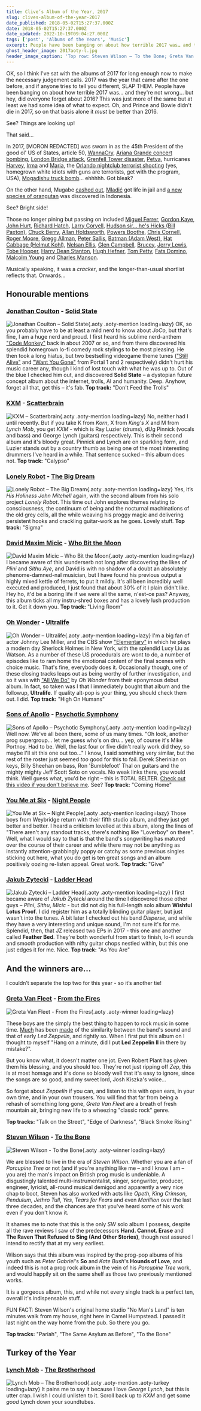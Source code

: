 ```yaml
---
title: Clive’s Album of the Year, 2017
slug: clives-album-of-the-year-2017
date_published: 2018-05-02T15:27:37.000Z
date: 2018-05-02T15:27:37.000Z
date_updated: 2022-10-19T09:04:27.000Z
tags: ['post', 'Albums of the Years', 'Music']
excerpt: People have been banging on about how terrible 2017 was… and they're not wrong… but hey, did everyone forget about 2016?
ghost_header_image: 2017aoty-l.jpg
header_image_caption: 'Top row: Steven Wilson – To the Bone; Greta Van Fleet – From the Fires; Jonathan Coulton – Solid State. Bottom row: KXM – Scatterbrain; Lonely Robot – The Big Dream; David Maxim Micic – Who Bit the Moon?'
---
```


OK, so I think I've sat with the albums of 2017 for long enough now to make the necessary judgement calls. 2017 was the year that came after the one before, and if anyone tries to tell you different, SLAP THEM. People have been banging on about how terrible 2017 was… and they're not wrong… but hey, did everyone forget about 2016? This was just more of the same but at least we had some idea of what to expect. Oh, and Prince and Bowie didn't die in 2017, so on that basis alone it *must* be better than 2016.

See? Things are looking up!

That said…

In 2017, [MORON REDACTED] was sworn in as the 45th President of the good ol' US of States, article 50, [WannaCry](https://en.wikipedia.org/wiki/WannaCry_ransomware_attack), [Ariana Grande concert bombing](https://en.wikipedia.org/wiki/Manchester_Arena_bombing), [London Bridge attack](https://en.wikipedia.org/wiki/June_2017_London_Bridge_attack), [Grenfell Tower disaster](https://en.wikipedia.org/wiki/Grenfell_Tower_fire), [Petya](https://en.wikipedia.org/wiki/Petya_(malware)), hurricanes [Harvey](https://en.wikipedia.org/wiki/Hurricane_Harvey), [Irma](https://en.wikipedia.org/wiki/Hurricane_Irma) and [Maria](https://en.wikipedia.org/wiki/Hurricane_Maria), the [Orlando nightclub terrorist shooting](https://en.wikipedia.org/wiki/2016_Orlando_nightclub_shooting) (yes, homegrown white idiots with guns are terrorists, get with the program, USA), [Mogadishu truck bomb](https://en.wikipedia.org/wiki/14_October_2017_Mogadishu_bombings)… ehhhhh. Got bleak?

On the other hand, Mugabe [cashed out](https://en.wikipedia.org/wiki/2017_Zimbabwean_coup_d%27%C3%A9tat), [Mladić](https://en.wikipedia.org/wiki/Ratko_Mladi%C4%87) got life in jail and [a new species of orangutan](https://en.wikipedia.org/wiki/Tapanuli_orangutan) was discovered in Indonesia.

See? Bright side!

Those no longer pining but passing on included [Miguel Ferrer](https://en.wikipedia.org/wiki/Miguel_Ferrer), [Gordon Kaye](https://en.wikipedia.org/wiki/Gorden_Kaye), [John Hurt](https://en.wikipedia.org/wiki/John_Hurt), [Richard Hatch](https://en.wikipedia.org/wiki/Richard_Hatch_(actor)), [Larry Coryell](https://en.wikipedia.org/wiki/Larry_Coryell), [Hudson sir… he's Hicks (Bill Paxton)](https://en.wikipedia.org/wiki/Bill_Paxton), [Chuck Berry](https://en.wikipedia.org/wiki/Chuck_Berry), [Allan Holdsworth](https://en.wikipedia.org/wiki/Allan_Holdsworth), [Powers Boothe](https://en.wikipedia.org/wiki/Powers_Boothe), [Chris Cornell](https://en.wikipedia.org/wiki/Chris_Cornell), [Roger Moore](https://en.wikipedia.org/wiki/Roger_Moore), [Gregg Allman](https://en.wikipedia.org/wiki/Gregg_Allman), [Peter Sallis](https://en.wikipedia.org/wiki/Peter_Sallis), [Batman (Adam West)](https://en.wikipedia.org/wiki/Adam_West), [Hat Cabbage (Helmut Kohl)](https://en.wikipedia.org/wiki/Helmut_Kohl), [Nelsan Ellis](https://en.wikipedia.org/wiki/Nelsan_Ellis), [Glen Campbell](https://en.wikipedia.org/wiki/Glen_Campbell), [Brucey](https://en.wikipedia.org/wiki/Bruce_Forsyth), [Jerry Lewis](https://en.wikipedia.org/wiki/Jerry_Lewis), [Tobe Hooper](https://en.wikipedia.org/wiki/Tobe_Hooper), [Harry Dean Stanton](https://en.wikipedia.org/wiki/Harry_Dean_Stanton), [Hugh Hefner](https://en.wikipedia.org/wiki/Hugh_Hefner), [Tom Petty](https://en.wikipedia.org/wiki/Tom_Petty), [Fats Domino](https://en.wikipedia.org/wiki/Fats_Domino), [Malcolm Young](https://en.wikipedia.org/wiki/Malcolm_Young) and [Charles Manson](https://en.wikipedia.org/wiki/Charles_Manson).

Musically speaking, it was a *cracker*, and the longer-than-usual shortlist reflects that. Onwards…

## Honourable mentions

### [Jonathan Coulton](https://www.jonathancoulton.com/) - [Solid State](http://solidstate.jonathancoulton.com/)

![Jonathan Coulton – Solid State](/public/images/2020/05/jonathan-coulton_solid-state.jpeg){.aoty .aoty-mention loading=lazy} OK, so you probably have to be at least a mild nerd to know about *JoCo*, but that's fine, I am a huge nerd and proud. I first heard his sublime nerd-anthem ["Code Monkey"](https://www.youtube.com/watch?v=v4Wy7gRGgeA) back in about 2007 or so, and from there discovered his splendid homegrown lo-fi comedy rock stylings to be most pleasing. He then took a long hiatus, but two bestselling videogame theme tunes (["Still Alive"](https://www.youtube.com/watch?v=Y6ljFaKRTrI) and ["Want You Gone"](https://www.youtube.com/watch?v=dVVZaZ8yO6o) from Portal 1 and 2 respectively) didn't hurt his music career any, though I kind of lost touch with what he was up to. Out of the blue I checked him out, and discovered **Solid State** – a dystopian future concept album about the internet, trolls, AI and humanity. Deep. Anyhow, forget all that, get this – it's fab. **Top track:** "Don't Feed the Trolls"

### [KXM](https://www.ratpakrecordsamerica.com/kxm) - [Scatterbrain](https://www.amazon.co.uk/Scatterbrain-KXM/dp/B01N0ZKP1K/)

![KXM – Scatterbrain](/public/images/2020/05/kxm_scatterbrain.jpeg){.aoty .aoty-mention loading=lazy} No, neither had I until recently. But if you take K from *Korn*, X from *King's X* and M from *Lynch Mob*, you get *KXM* - which is Ray Luzier (drums), dUg Pinnick (vocals and bass) and George Lynch (guitars) respectively. This is their second album and it's bloody great. Pinnick and Lynch are on sparkling form, and Luzier stands out by a country thumb as being one of the most interesting drummers I've heard in a while. That sentence sucked – this album does not. **Top track:** "Calypso"

### [Lonely Robot](http://johnmitchellhq.com/lonely-robot/) - [The Big Dream](https://www.amazon.co.uk/Big-Dream-Lonely-Robot/dp/B06XGW8D6S/)

![Lonely Robot – The Big Dream](/public/images/2020/05/lonely-robot_the-big-dream.jpeg){.aoty .aoty-mention loading=lazy} Yes, it’s *His Holiness John Mitchell* again, with the second album from his solo project *Lonely Robot*. This time out John explores themes relating to consciousness, the continuum of being and the nocturnal machinations of the old grey cells, all the while weaving his proggy magic and delivering persistent hooks and crackling guitar-work as he goes. Lovely stuff. **Top track:** "Sigma"

### [David Maxim Micic](https://davidmaximmicic.bandcamp.com/) - [Who Bit the Moon](https://davidmaximmicic.bandcamp.com/album/who-bit-the-moon)

![David Maxim Micic – Who Bit the Moon](/public/images/2020/05/david-maxim-micic_who-bit-the-moon.jpeg){.aoty .aoty-mention loading=lazy} I became aware of this wunderserb not long after discovering the likes of *Plini* and *Sithu Aye*, and David is with no shadow of a doubt an absolutely phenome-damned-nal musician, but I have found his previous output a highly mixed kettle of ferrets, to put it mildly. It's all been incredibly well executed and produced, I just found that about 30% of it I plain didn't like. Hey ho, it'd be a boring life if we were all the same, n'est-ce pas? Anyway, this album ticks all my instru-shred boxes and has a lovely lush production to it. Get it down you. **Top track:** "Living Room"

### [Oh Wonder](http://ohwondermusic.com/) - [Ultralife](https://www.amazon.co.uk/Ultralife-Oh-Wonder/dp/B06XY9V815/)

![Oh Wonder – Ultralife](/public/images/2020/05/oh-wonder_ultralife.jpeg){.aoty .aoty-mention loading=lazy} I'm a big fan of actor Johnny Lee Miller, and the CBS show ["Elementary"](https://en.wikipedia.org/wiki/Elementary_(TV_series)) in which he plays a modern day Sherlock Holmes in New York, with the splendid Lucy Liu as Watson. As a number of these US procedurals are wont to do, a number of episodes like to ram home the emotional content of the final scenes with choice music. That's fine, everybody does it. Occasionally though, one of these closing tracks leaps out as being worthy of further investigation, and so it was with ["All We Do"](https://www.youtube.com/watch?v=zyyJF_rbaqg) by *Oh Wonder* from their eponymous debut album. In fact, so taken was I that I immediately bought that album and the followup, **Ultralife**. If quality alt-pop is your thing, you should check them out. I did. **Top track:** "High On Humans"

### [Sons of Apollo](https://www.sonsofapollo.com/) - [Psychotic Symphony](https://www.amazon.co.uk/Psychotic-Symphony-Sons-Apollo/dp/B074KW3J7T/)

![Sons of Apollo – Psychotic Symphony](/public/images/2020/05/sons-of-apollo_psychotic-symphony.jpeg){.aoty .aoty-mention loading=lazy} Well now. We've all been there, some of us many times. "Oh look, another prog supergroup… let me guess who's on dru… yep, of course it's Mike Portnoy. Had to be. Well, the last four or five didn't really work did they, so maybe I'll sit this one out too…" I know, I said something very similar, but the rest of the roster just seemed *too* good for this to fail. Derek Sherinian on keys, Billy Sheehan on bass, Ron 'Bumblefoot' Thal on guitars and the mighty mighty Jeff Scott Soto on vocals. No weak links there, you would think. Well guess what, you'd be right – this is TOTAL BELTER. [Check out this video if you don't believe me](https://www.youtube.com/watch?v=_O8VZgL_9IQ). See? **Top track:** "Coming Home"

### [You Me at Six](http://www.youmeatsix.co.uk/) - [Night People](https://www.amazon.co.uk/Night-People-You-Me-Six/dp/B01KLERI2C/)

![You Me at Six – Night People](/public/images/2020/05/you-me-at-six_night-people.jpeg){.aoty .aoty-mention loading=lazy} Those boys from Weybridge return with their fifth studio album, and they just get better and better. I heard a criticism levelled at this album, along the lines of "There aren't any standout tracks, there's nothing like "Loverboy" on there". Well, what I would say to that is that the band's songwriting has matured over the course of their career and while there may not be anything as instantly attention-grabbingly poppy or catchy as some previous singles sticking out here, what you do get is ten great songs and an album positively oozing re-listen appeal. Great work. **Top track:** "Give"

### [Jakub Zytecki](https://jakubzytecki.bandcamp.com/) - [Ladder Head](https://jakubzytecki.bandcamp.com/album/ladder-head-ep)

![Jakub Zytecki – Ladder Head](/public/images/2020/05/jakub-zytecki_ladder-head.jpeg){.aoty .aoty-mention loading=lazy} I first became aware of *Jakub Zytecki* around the time I discovered those other guys – *Plini*, *Sithu*, *Micic* - but did not dig his full-length solo album **Wishful Lotus Proof**. I did register him as a totally blinding guitar player, but just wasn't into the tunes. A bit later I checked out his band *Disperse*, and while they have a very interesting and unique sound, I'm not sure it's for me. Splendid, then, that JZ released two EPs in 2017 - this one and another called **Feather Bed**. They're both wonderful from start to finish, lo-fi sounds and smooth production with nifty guitar chops nestled within, but this one just edges it for me. Nice. **Top track:** "As You Are"

## And the winners are…

I couldn’t separate the top two for this year - so it’s another tie!

### [Greta Van Fleet](http://gretavanfleet.com/) - [From the Fires](https://www.amazon.co.uk/Fires-Greta-Van-Fleet/dp/B076JPC2Y9/)

![Greta Van Fleet - From the Fires](/public/images/2018/03/fromthefires.jpg){.aoty .aoty-winner loading=lazy}

These boys are the simply the best thing to happen to rock music in some time. [Much](https://www.freep.com/story/entertainment/music/2018/03/31/robert-plant-greta-van-fleet-led-zeppelin/475696002/) has been [made](https://www.rollingstone.com/music/features/greta-van-fleet-on-led-zeppelin-influence-blues-roots-w515153) of the similarity between the band's sound and that of early *Led Zeppelin*, and rightly so. When I first put this album on I thought to myself "Hang on a minute, did I put **Led Zeppelin II** in there by mistake?".

But you know what, it doesn't matter one jot. Even Robert Plant has given them his blessing, and you should too. They're not just ripping off *Zep*, this is at most homage and it's done so bloody well that it's easy to ignore, since the songs are so good, and my sweet lord, Josh Kiszka's voice…

So forget about *Zeppelin* if you can, and listen to this with open ears, in your own time, and in your own trousers. You will find that far from being a rehash of something long gone, *Greta Van Fleet* are a breath of fresh mountain air, bringing new life to a wheezing "classic rock" genre.

**Top tracks:** "Talk on the Street", "Edge of Darkness", "Black Smoke Rising"

### [Steven Wilson](http://stevenwilsonhq.com/) - [To the Bone](https://www.amazon.co.uk/Bone-Steven-Wilson/dp/B072HR5LTT/)

![Steven Wilson - To the Bone](/public/images/2018/03/tothebone.jpg){.aoty .aoty-winner loading=lazy}

We are blessed to live in the era of *Steven Wilson*. Whether you are a fan of *Porcupine Tree* or not (and if you're anything like me – and I know *I* am – you are) the man's impact on British prog music is undeniable. A disgustingly talented multi-instrumentalist, singer, songwriter, producer, engineer, lyricist, all-round musical demigod and apparently a very nice chap to boot, Steven has also worked with acts like *Opeth*, *King Crimson*, *Pendulum*, *Jethro Tull*, *Yes*, *Tears for Fears* and even *Marillion* over the last three decades, and the chances are that you've heard some of his work even if you don't know it.

It shames me to note that this is the only *SW* solo album I possess, despite all the rave reviews I saw of the predecessors **Hand. Cannot. Erase** and **The Raven That Refused to Sing (And Other Stories)**, though rest assured I intend to rectify that at my very earliest.

Wilson says that this album was inspired by the prog-pop albums of his youth such as *Peter Gabriel*'s **So** and *Kate Bush*'s **Hounds of Love**, and indeed this is not a prog rock album in the vein of his *Porcupine Tree* work, and would happily sit on the same shelf as those two previously mentioned works.

It is a gorgeous album, this, and while not every single track is a perfect ten, overall it's indispensable stuff.

FUN FACT: Steven Wilson's original home studio "No Man's Land" is ten minutes walk from my house, right here in Camel Humpstead. I passed it last night on the way home from the pub. So there you go.

**Top tracks:** "Pariah", "The Same Asylum as Before", "To the Bone"

## Turkey of the Year

### [Lynch Mob](https://www.ratpakrecordsamerica.com/lynchmob) - [The Brotherhood](https://www.amazon.co.uk/Brotherhood-Lynch-Mob/dp/B073ZKTPG2/)

![Lynch Mob – The Brotherhood](/public/images/2021/09/lynchmob-thebrotherhood.jpg){.aoty .aoty-mention .aoty-turkey loading=lazy} It pains me to say it because I love *George Lynch*, but this is utter crap. I wish I could unlisten to it. Scroll back up to *KXM* and get some *good* Lynch down your soundtubes.
